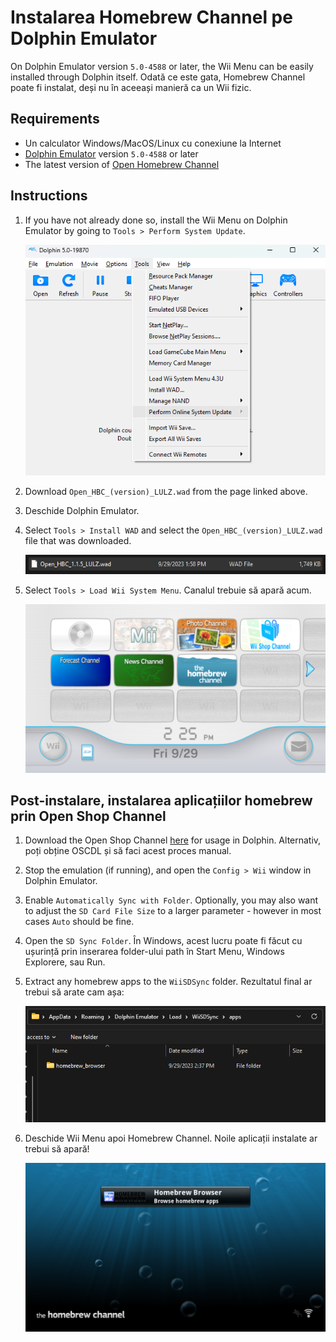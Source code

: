 # Instalarea Homebrew Channel pe Dolphin Emulator

On Dolphin Emulator version `5.0-4588` or later, the Wii Menu can be easily installed through Dolphin itself. Odată ce este gata, Homebrew Channel poate fi instalat, deși nu în aceeași manieră ca un Wii fizic.

## Requirements

- Un calculator Windows/MacOS/Linux cu conexiune la Internet
- [Dolphin Emulator](https://dolphin-emu.org/download/) version `5.0-4588` or later
- The latest version of [Open Homebrew Channel](https://github.com/Wii-Mini-Hacking/hbc/releases)

## Instructions

1. If you have not already done so, install the Wii Menu on Dolphin Emulator by going to `Tools > Perform System Update`.

    ![](/images/homebrew-dolphin/system-update.png)

2. Download `Open_HBC_(version)_LULZ.wad` from the page linked above.

3. Deschide Dolphin Emulator.

4. Select `Tools > Install WAD` and select the `Open_HBC_(version)_LULZ.wad` file that was downloaded.

    ![](/images/homebrew-dolphin/ohbc-file.png)

5. Select `Tools > Load Wii System Menu`. Canalul trebuie să apară acum.

    ![](/images/homebrew-dolphin/hbc-installed.png)

## Post-instalare, instalarea aplicațiilor homebrew prin Open Shop Channel

1. Download the Open Shop Channel [here](https://oscwii.org/library/app/homebrew_browser) for usage in Dolphin. Alternativ, poți obține OSCDL și să faci acest proces manual.

2. Stop the emulation (if running), and open the `Config > Wii` window in Dolphin Emulator.

3. Enable `Automatically Sync with Folder`. Optionally, you may also want to adjust the `SD Card File Size` to a larger parameter - however in most cases `Auto` should be fine.

4. Open the `SD Sync Folder`. În Windows, acest lucru poate fi făcut cu ușurință prin inserarea folder-ului path în Start Menu, Windows Explorere, sau Run.

5. Extract any homebrew apps to the `WiiSDSync` folder. Rezultatul final ar trebui să arate cam așa:

    ![](/images/homebrew-dolphin/apps-folder.png)

6. Deschide Wii Menu apoi Homebrew Channel. Noile aplicații instalate ar trebui să apară!

    ![](/images/homebrew-dolphin/hbc-apps.png)
